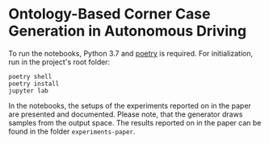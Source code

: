 # Ontology-Based Corner Case Generation in Autonomous Driving 

To run the notebooks, Python 3.7 and [poetry](https://python-poetry.org) is required. For initialization, run in the project's root folder:
```
poetry shell
poetry install
jupyter lab
```

In the notebooks, the setups of the experiments reported on in the paper are presented and documented. Please note, that the generator draws samples from the output space. The results reported on in the paper can be found in the folder `experiments-paper`.
